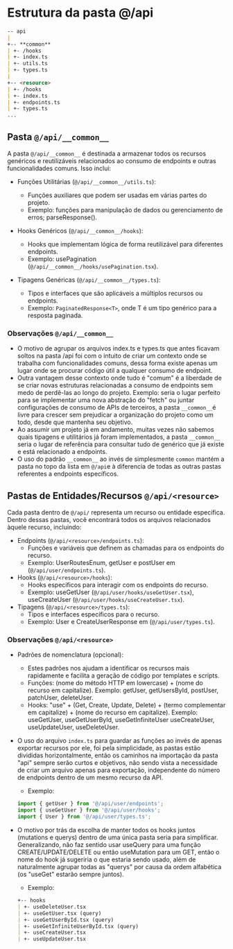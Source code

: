 # Estrutura da pasta @/api

```md
-- api
|
+-- **common**
| +- /hooks
| +- index.ts
| +- utils.ts
| +- types.ts
|
+-- <resource>
| +- /hooks
| +- index.ts
| +- endpoints.ts
| +- types.ts
...
```

## Pasta `@/api/__common__`

A pasta `@/api/__common__` é destinada a armazenar todos os recursos genéricos e reutilizáveis relacionados ao consumo de endpoints e outras funcionalidades comuns. Isso inclui:

- Funções Utilitárias (`@/api/__common__/utils.ts`):

  - Funções auxiliares que podem ser usadas em várias partes do projeto.
  - Exemplo: funções para manipulação de dados ou gerenciamento de erros; parseResponse().

- Hooks Genéricos (`@/api/__common__/hooks`):

  - Hooks que implementam lógica de forma reutilizável para diferentes endpoints.
  - Exemplo: usePagination (`@/api/__common__/hooks/usePagination.tsx`).

- Tipagens Genéricas (`@/api/__common__/types.ts`):
  - Tipos e interfaces que são aplicáveis a múltiplos recursos ou endpoints.
  - Exemplo: `PaginatedResponse<T>`, onde T é um tipo genérico para a resposta paginada.

### Observações `@/api/__common__`

- O motivo de agrupar os arquivos index.ts e types.ts que antes ficavam soltos na pasta /api foi com o intuito de criar um contexto onde se trabalha com funcionalidades comuns, dessa forma existe apenas um lugar onde se procurar código útil a qualquer consumo de endpoint.
- Outra vantagem desse contexto onde tudo é "comum" é a liberdade de se criar novas estruturas relacionadas a consumo de endpoints sem medo de perdê-las ao longo do projeto. Exemplo: seria o lugar perfeito para se implementar uma nova abstração do "fetch" ou juntar configurações de consumo de APIs de terceiros, a pasta `__common__`é livre para crescer sem prejudicar a organização do projeto como um todo, desde que mantenha seu objetivo.
- Ao assumir um projeto já em andamento, muitas vezes não sabemos quais tipagens e utilitários já foram implementados, a pasta `__common__` seria o lugar de referência para consultar tudo de genérico que já existe e está relacionado a endpoints.
- O uso do padrão `__common__` ao invés de simplesmente `common` mantém a pasta no topo da lista em `@/api`e à diferencia de todas as outras pastas referentes a endpoints específicos.

## Pastas de Entidades/Recursos `@/api/<resource>`

Cada pasta dentro de `@/api/` representa um recurso ou entidade específica. Dentro dessas pastas, você encontrará todos os arquivos relacionados àquele recurso, incluindo:

- Endpoints (`@/api/<resource>/endpoints.ts`):
  - Funções e variáveis que definem as chamadas para os endpoints do recurso.
  - Exemplo: UserRoutesEnum, getUser e postUser em (`@/api/user/endpoints.ts`).
- Hooks (`@/api/<resource>/hooks`):
  - Hooks específicos para interagir com os endpoints do recurso.
  - Exemplo: useGetUser (`@/api/user/hooks/useGetUser.tsx`), useCreateUser (`@/api/user/hooks/useCreateUser.tsx`).
- Tipagens (`@/api/<resource>/types.ts`):
  - Tipos e interfaces específicos para o recurso.
  - Exemplo: User e CreateUserResponse em (`@/api/user/types.ts`).

### Observações `@/api/<resource>`

- Padrões de nomenclatura (opcional):
  - Estes padrões nos ajudam a identificar os recursos mais rapidamente e facilita a geração de código por templates e scripts.
  - Funções: (nome do método HTTP em lowercase) + (nome do recurso em capitalize). Exemplo: getUser, getUsersById, postUser, patchUser, deleteUser.
  - Hooks: "use" + (Get, Create, Update, Delete) + (termo complementar em capitalize) + (nome do recurso em capitalize). Exemplo: useGetUser, useGetUserById, useGetInfiniteUser useCreateUser, useUpdateUser, useDeleteUser.
- O uso do arquivo `index.ts` para guardar as funções ao invés de apenas exportar recursos por ele, foi pela simplicidade, as pastas estão divididas horizontalmente, então os caminhos na importação da pasta "api" sempre serão curtos e objetivos, não sendo vista a necessidade de criar um arquivo apenas para exportação, independente do número de endpoints dentro de um mesmo recurso da API.

  - Exemplo:

  ```ts
  import { getUser } from '@/api/user/endpoints';
  import { useGetUser } from '@/api/user/hooks';
  import { User } from '@/api/user/types.ts';
  ```

- O motivo por trás da escolha de manter todos os hooks juntos (mutations e querys) dentro de uma única pasta seria para simplificar. Generalizando, não faz sentido usar useQuery para uma função CREATE/UPDATE/DELETE ou então useMutation para um GET, então o nome do hook já sugeriria o que estaria sendo usado, além de naturalmente agrupar todas as "querys" por causa da ordem alfabética (os "useGet" estarão sempre juntos).

  - Exemplo:

  ```md
  +-- hooks
  | +- useDeleteUser.tsx
  | +- useGetUser.tsx (query)
  | +- useGetUserById.tsx (query)
  | +- useGetInfiniteUserById.tsx (query)
  | +- useCreateUser.tsx
  | +- useUpdateUser.tsx
  ```
